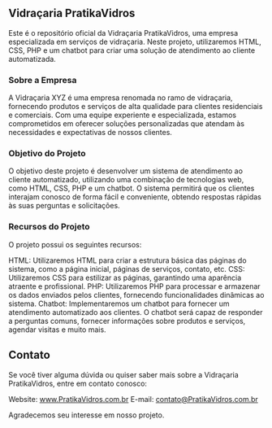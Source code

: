 ## Vidraçaria PratikaVidros
Este é o repositório oficial da Vidraçaria PratikaVidros, uma empresa especializada em serviços de vidraçaria. Neste projeto, utilizaremos HTML, CSS, PHP e um chatbot para criar uma solução de atendimento ao cliente automatizada.

### Sobre a Empresa
A Vidraçaria XYZ é uma empresa renomada no ramo de vidraçaria, fornecendo produtos e serviços de alta qualidade para clientes residenciais e comerciais. Com uma equipe experiente e especializada, estamos comprometidos em oferecer soluções personalizadas que atendam às necessidades e expectativas de nossos clientes.

### Objetivo do Projeto
O objetivo deste projeto é desenvolver um sistema de atendimento ao cliente automatizado, utilizando uma combinação de tecnologias web, como HTML, CSS, PHP e um chatbot. O sistema permitirá que os clientes interajam conosco de forma fácil e conveniente, obtendo respostas rápidas às suas perguntas e solicitações.

### Recursos do Projeto
O projeto possui os seguintes recursos:

HTML: Utilizaremos HTML para criar a estrutura básica das páginas do sistema, como a página inicial, páginas de serviços, contato, etc.
CSS: Utilizaremos CSS para estilizar as páginas, garantindo uma aparência atraente e profissional.
PHP: Utilizaremos PHP para processar e armazenar os dados enviados pelos clientes, fornecendo funcionalidades dinâmicas ao sistema.
Chatbot: Implementaremos um chatbot para fornecer um atendimento automatizado aos clientes. O chatbot será capaz de responder a perguntas comuns, fornecer informações sobre produtos e serviços, agendar visitas e muito mais.

## Contato
Se você tiver alguma dúvida ou quiser saber mais sobre a Vidraçaria PratikaVidros, entre em contato conosco:

Website: www.PratikaVidros.com.br
E-mail: contato@PratikaVidros.com.br

Agradecemos seu interesse em nosso projeto.